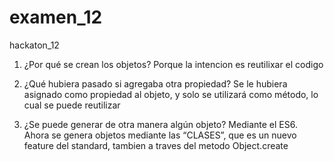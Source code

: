 # examen_12
hackaton_12


1. ¿Por qué se crean los objetos?
Porque la intencion es reutilixar el codigo 

2. ¿Qué hubiera pasado si agregaba otra propiedad?
Se le hubiera asignado como propiedad al objeto, y solo se utilizará como
método, lo cual se puede reutilizar

3. ¿Se puede generar de otra manera algún objeto?
Mediante el ES6. Ahora se genera objetos mediante las “CLASES”, que es un nuevo
feature del standard, tambien a traves del metodo Object.create
